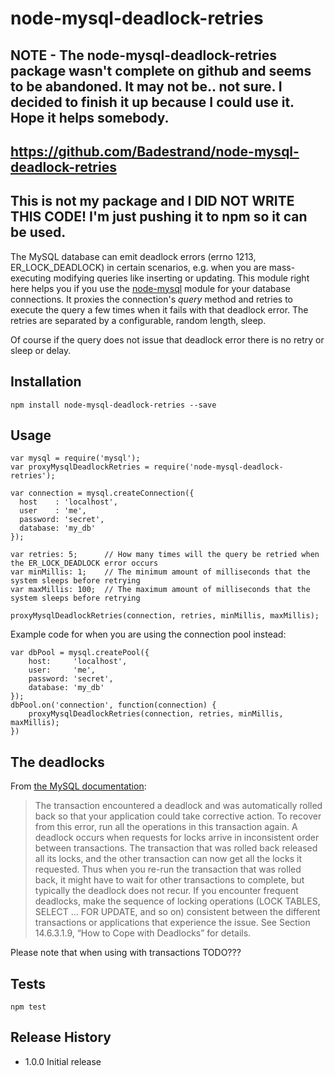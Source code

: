 # node-mysql-deadlock-retries

## NOTE - The node-mysql-deadlock-retries package wasn't complete on github and seems to be abandoned. It may not be.. not sure. I decided to finish it up because I could use it. Hope it helps somebody.
## https://github.com/Badestrand/node-mysql-deadlock-retries
## This is not my package and I DID NOT WRITE THIS CODE! I'm just pushing it to npm so it can be used.

The MySQL database can emit deadlock errors (errno 1213, ER_LOCK_DEADLOCK) in certain scenarios, e.g. when you are mass-executing modifying queries like inserting or updating. This module right here helps you if you use the [node-mysql](https://github.com/felixge/node-mysql) module for your database connections. It proxies the connection's *query* method and retries to execute the query a few times when it fails with that deadlock error. The retries are separated by a configurable, random length, sleep.

Of course if the query does not issue that deadlock error there is no retry or sleep or delay.

## Installation
`npm install node-mysql-deadlock-retries --save`

## Usage
```
var mysql = require('mysql');
var proxyMysqlDeadlockRetries = require('node-mysql-deadlock-retries');

var connection = mysql.createConnection({
  host    : 'localhost',
  user    : 'me',
  password: 'secret',
  database: 'my_db'
});

var retries: 5;      // How many times will the query be retried when the ER_LOCK_DEADLOCK error occurs
var minMillis: 1;    // The minimum amount of milliseconds that the system sleeps before retrying
var maxMillis: 100;  // The maximum amount of milliseconds that the system sleeps before retrying

proxyMysqlDeadlockRetries(connection, retries, minMillis, maxMillis);
```
Example code for when you are using the connection pool instead:
```
var dbPool = mysql.createPool({
	host:     'localhost',
	user:     'me',
	password: 'secret',
	database: 'my_db'
});
dbPool.on('connection', function(connection) {
	proxyMysqlDeadlockRetries(connection, retries, minMillis, maxMillis);
})
```


## The deadlocks

From [the MySQL documentation](https://dev.mysql.com/doc/refman/5.1/en/innodb-error-codes.html):
> The transaction encountered a deadlock and was automatically rolled back so that your application could take corrective action. To recover from this error, run all the operations in this transaction again. A deadlock occurs when requests for locks arrive in inconsistent order between transactions. The transaction that was rolled back released all its locks, and the other transaction can now get all the locks it requested. Thus when you re-run the transaction that was rolled back, it might have to wait for other transactions to complete, but typically the deadlock does not recur. If you encounter frequent deadlocks, make the sequence of locking operations (LOCK TABLES, SELECT ... FOR UPDATE, and so on) consistent between the different transactions or applications that experience the issue. See Section 14.6.3.1.9, “How to Cope with Deadlocks” for details.

Please note that when using with transactions TODO???


## Tests

`npm test`


## Release History

* 1.0.0 Initial release